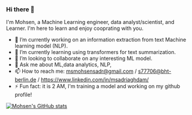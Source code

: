 ### Hi there 👋
I'm Mohsen, a Machine Learning engineer, data analyst/scientist, and Learner. I'm here to learn and enjoy cooprating with you.

- 🔭 I’m currently working on an information extraction from text Machine learning model (NLP).
- 🌱 I’m currently learning using transformers for text summarization.
- 👯 I’m looking to collaborate on any interesting ML model. 
- 💬 Ask me about ML,data analytics, NLP, 
- 📫 How to reach me: msmohsensadr@gmail.com / s77706@bht-berlin.de / https://www.linkedin.com/in/msadriaghdam/
- ⚡ Fun fact: it is 2 AM, I'm training a model and working on my github profile!



[![Mohsen's GitHub stats](https://github-readme-stats.vercel.app/api?username=MSadriAghdam)](https://github.com/MSadriAghdam/github-readme-stats&theme=dark&show_icons=true)
